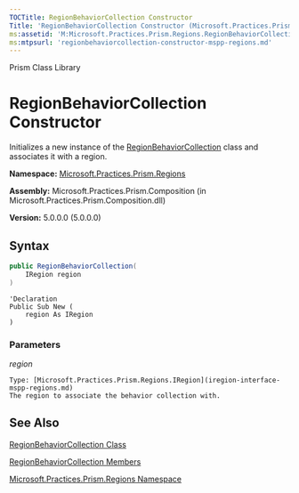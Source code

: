```yaml
---
TOCTitle: RegionBehaviorCollection Constructor
Title: 'RegionBehaviorCollection Constructor (Microsoft.Practices.Prism.Regions)'
ms:assetid: 'M:Microsoft.Practices.Prism.Regions.RegionBehaviorCollection.\#ctor(Microsoft.Practices.Prism.Regions.IRegion)'
ms:mtpsurl: 'regionbehaviorcollection-constructor-mspp-regions.md'
---
```


Prism Class Library

# RegionBehaviorCollection Constructor

Initializes a new instance of the [RegionBehaviorCollection](regionbehaviorcollection-class-mspp-regions.md) class and associates it with a region.

**Namespace:** [Microsoft.Practices.Prism.Regions](mspp-regions-namespace.md)

**Assembly:** Microsoft.Practices.Prism.Composition (in Microsoft.Practices.Prism.Composition.dll)

**Version:** 5.0.0.0 (5.0.0.0)

## Syntax

```C#
public RegionBehaviorCollection(
	IRegion region
)
```

```VB
'Declaration
Public Sub New ( 
	region As IRegion
)
```


### Parameters

*region*

	Type: [Microsoft.Practices.Prism.Regions.IRegion](iregion-interface-mspp-regions.md)
	The region to associate the behavior collection with.

## See Also

[RegionBehaviorCollection Class](regionbehaviorcollection-class-mspp-regions.md)

[RegionBehaviorCollection Members](regionbehaviorcollection-members-mspp-regions.md)

[Microsoft.Practices.Prism.Regions Namespace](mspp-regions-namespace.md)
